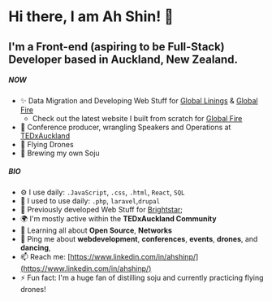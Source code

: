 # Hi there, I am Ah Shin! 👋

## I'm a Front-end (aspiring to be Full-Stack) Developer based in Auckland, New Zealand.

##### NOW

- ✨ Data Migration and Developing Web Stuff for [Global Linings](https://www.globallinings.co.nz/) & [Global Fire](https://www.globalfire.co.nz/)
    - Check out the latest website I built from scratch for [Global Fire](https://www.globalfire.co.nz/)
- 🎤 Conference producer, wrangling Speakers and Operations at [TEDxAuckland](https://tedxauckland.com,) 
- 🚁 Flying Drones
- 🍺 Brewing my own Soju

##### BIO


- ⚙️ I use daily: `.JavaScript`, `.css`, `.html`, `React`, `SQL`
- 📜 I used to use daily: `.php`, `laravel`,`drupal`
- 📜 Previously developed Web Stuff for [Brightstar](https://brightstar.co.nz);
- 🌍 I'm mostly active within the **TEDxAuckland Community**
- 🌱 Learning all about **Open Source**, **Networks**
- 💬 Ping me about **webdevelopment**, **conferences**, **events**, **drones**, and **dancing**,  
- 📫 Reach me: [https://www.linkedin.com/in/ahshinp/](https://www.linkedin.com/in/ahshinp/)
- ⚡️ Fun fact: I'm a huge fan of distilling soju and currently practicing flying drones!
